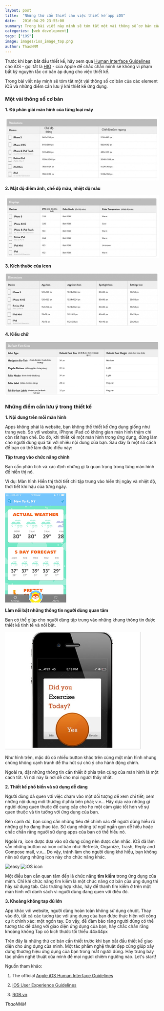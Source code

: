 ```yaml
---
layout: post
title:  "Những thứ cần thiết cho việc thiết kế app iOS"
date:   2016-04-29 23:55:00
summary: Trong bài viết này mình sẽ tóm tắt một vài thông số cơ bản của các element iOS và những điểm cần lưu ý khi thiết kế ứng dụng.
categories: [web development]
tags: ["iOS"]
image: images/ios_image_top.png
author: ThaoNNM
---
```

Trước khi bạn bắt đầu thiết kế, hãy xem qua [Human Interface Guidelines](https://developer.apple.com/library/ios/documentation/UserExperience/Conceptual/MobileHIG/index.html?utm_source=twitterfeed&utm_medium=twitter) cho iOS - gọi tắt là [HIG](https://developer.apple.com/library/ios/documentation/UserExperience/Conceptual/MobileHIG/index.html?utm_source=twitterfeed&utm_medium=twitter) - của Apple để chắc chắn mình sẽ không vi phạm bất kỳ nguyên tắc cơ bản áp dụng cho việc thiết kế.

Trong bài viết này mình sẽ tóm tắt một vài thông số cơ bản của các element iOS và những điểm cần lưu ý khi thiết kế ứng dụng.

### Một vài thông số cơ bản

  __1. Độ phân giải màn hình của từng loại máy__

  ![IOS apps](/images/ios_resolution.jpg)

  __2. Mật độ điểm ảnh, chế độ màu, nhiệt độ màu__

  ![IOS apps](/images/ios_color.jpg)

  __3. Kích thước của icon__

  ![IOS apps](/images/ios_icon.png)

  __4. Kiểu chữ__

  ![IOS apps](/images/ios_fontsize.jpg)

### Những điểm cần lưu ý trong thiết kế

  __1. Nội dung trên mỗi màn hình__

  Apps không phải là website, bạn không thể thiết kế ứng dụng giống như trang web. So với website, iPhone iPad có không gian màn hình thậm chí còn rất hạn chế. Do đó, khi thiết kế một màn hình trong ứng dụng, đừng làm cho người dùng quá tải với nhiều nội dung của bạn. Sau đây là một số cách để bạn có thể làm được điều này:

  **Tập trung vào chức năng chính**

  Bạn cần phân tích và xác định những gì là quan trọng trong từng màn hình để hiển thị nó.

  Ví dụ:  Màn hình Hiển thị thời tiết chỉ tập trung vào hiển thị ngày và nhiệt độ, thời tiết khí hậu của từng ngày.

  ![Weather](/images/ios_weather.jpg)

  **Làm nổi bật những thông tin người dùng quan tâm**

  Bạn có thể giúp cho người dùng tập trung vào những khung thông tin được thiết kế tinh tế và nổi bật.

  ![quan tâm](/images/ios_screenshot.jpg)

  Như hình trên, mặc dù có nhiều button khác trên cùng một màn hình nhưng chúng không cạnh tranh để thu hút sự chú ý cho hành động chính.

  Ngoài ra, đặt những thông tin cần thiết ở phía trên cùng của màn hình là một cách tốt. Vì nơi này là nơi dễ cho mọi người thấy nhất.

  __2. Thiết kế phổ biến và sử dụng dễ dàng__

  Người dùng đã quen với việc chạm vào một đối tượng để xem chi tiết; xem những nội dung mới thường ở phía bên phải; v.v... Hãy dựa vào những gì người dùng quen thuộc để cung cấp cho họ một cảm giác tốt hơn về sự quen thuộc và tin tưởng với ứng dụng của bạn.

  Bên cạnh đó, bạn cũng cần những tiêu đề chính xác để người dùng hiểu rõ những gì họ đang thao tác. Sử dụng những từ ngữ ngắn gọn dễ hiểu hoặc chắc chắn rằng người sử dụng apps của bạn có thể hiểu nó.

  Ngoài ra, icon được đưa vào sử dụng cũng nên được cân nhắc. iOS đã làm sẵn những button và icon cơ bản như: Refresh, Organize, Trash, Reply and Compose mail, v.v... Do vậy, tránh làm cho người dùng khó hiểu, bạn không nên sử dụng những icon này cho chức năng khác.

  ![easy](https://developer.apple.com/library/ios/documentation/UserExperience/Conceptual/MobileHIG/Art/icon_family_2x.png)
  ![iOS icon](https://developer.apple.com/library/ios/documentation/UserExperience/Conceptual/MobileHIG/Art/balanced_icons_2x.png)

  Một điều bạn cần quan tâm đến là chức năng **tìm kiếm** trong ứng dụng của mình. Chỉ khi chức năng tìm kiếm là một chức năng cơ bản của ứng dụng thì hãy sử dụng tab. Các trường hợp khác, hãy để thanh tìm kiếm ở trên một màn hình với danh sách vì người dùng đang quen với điều đó.

  __3. Khoảng không tap đủ lớn__

  App khác với website, người dùng hoàn toàn không sử dụng chuột. Thay vào đó, tất cả các tương tác với ứng dụng của bạn được thực hiện với công cụ ít chính xác: một ngón tay. Do vậy, để đảm bảo rằng người dùng có thể tương tác dễ dàng với giao diện ứng dụng của bạn, hãy chắc chắn rằng khoảng không Tap có kích thước tối thiểu 44x44px

Trên đây là những thứ cơ bản cần thiết trước khi bạn bắt đầu thiết kế giao diện cho ứng dụng của mình. Một tác phẩm nghệ thuật đẹp cũng giúp xây dựng thương hiệu ứng dụng của bạn trong mắt người dùng. Hãy trưng bày tác phẩm nghệ thuật của mình để mọi người chiêm ngưỡng nào. Let's start!

Nguồn tham khảo:

1. The official [Apple iOS Human Interface Guidelines](https://developer.apple.com/library/ios/documentation/UserExperience/Conceptual/MobileHIG/index.html?utm_source=twitterfeed&utm_medium=twitter)

2. [iOS User Experience Guidelines](http://www.designprinciplesftw.com/collections/ios-user-experience-guidelines)

3. [RGB.vn](http://rgb.vn/ideas/explore/mot-so-diem-can-luu-y-khi-thiet-ke-icon-ung-dung-cho-ios-7)

*ThaoNNM*
